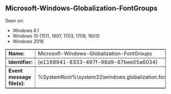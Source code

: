 ## Microsoft-Windows-Globalization-FontGroups

Seen on:
* Windows 8.1
* Windows 10 (1511, 1607, 1703, 1709, 1803)
* Windows 2016

<table border="1" class="docutils">
  <tbody>
    <tr>
      <td><b>Name:</b></td>
      <td>Microsoft-Windows-Globalization-FontGroups</td>
    </tr>
    <tr>
      <td><b>Identifier:</b></td>
      <td>{e1168941-8333-497f-98d9-67bee05a6034}</td>
    </tr>
    <tr>
      <td><b>Event message file(s):</b></td>
      <td>%SystemRoot%\system32\windows.globalization.fontgroups.dll</td>
    </tr>
  </tbody>
</table>

&nbsp;

